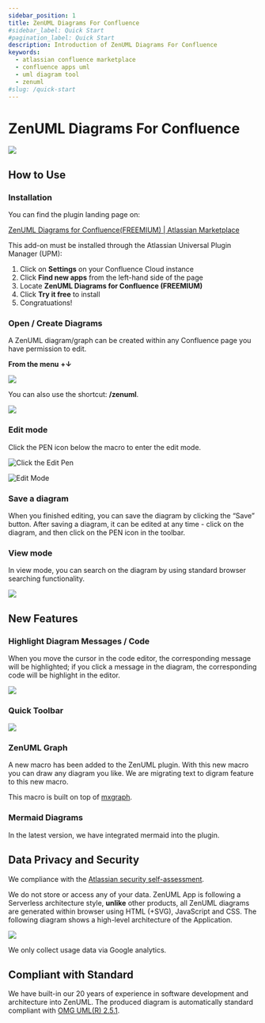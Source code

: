 ```yaml
---
sidebar_position: 1
title: ZenUML Diagrams For Confluence
#sidebar_label: Quick Start
#pagination_label: Quick Start
description: Introduction of ZenUML Diagrams For Confluence
keywords:
  - atlassian confluence marketplace
  - confluence apps uml
  - uml diagram tool
  - zenuml
#slug: /quick-start
---
```


# ZenUML Diagrams For Confluence

![](../../static/img/docs/product-zenuml-for-confluence-01.webp)

## How to Use

### Installation

You can find the plugin landing page on:

[ZenUML Diagrams for Confluence(FREEMIUM) | Atlassian Marketplace](https://marketplace.atlassian.com/apps/1218380/zenuml-diagrams-for-confluence-freemium?hosting=cloud&tab=overview)

This add-on must be installed through the Atlassian Universal Plugin Manager (UPM):

1. Click on **Settings** on your Confluence Cloud instance
2. Click **Find new apps** from the left-hand side of the page
3. Locate **ZenUML Diagrams for Confluence (FREEMIUM)**
4. Click **Try it free** to install
5. Congratuations!

### Open / Create Diagrams

A ZenUML diagram/graph can be created within any Confluence page you have permission to edit.

**From the menu** **+↓**

![](../../static/img/docs/product-zenuml-for-confluence-02.png)

You can also use the shortcut: **/zenuml**.

![](../../static/img/docs/product-zenuml-for-confluence-03.png)

### Edit mode

Click the PEN icon below the macro to enter the edit mode.

![Click the Edit Pen](../../static/img/docs/product-zenuml-for-confluence-04.png)

![Edit Mode](../../static/img/docs/product-zenuml-for-confluence-05.png)

### Save a diagram

When you finished editing, you can save the diagram by clicking the “Save” button. After saving a diagram, it can be edited at any time - click on the diagram, and then click on the PEN icon in the toolbar.

### View mode

In view mode, you can search on the diagram by using standard browser searching functionality.

![](../../static/img/docs/product-zenuml-for-confluence-06.png)

## New Features

### Highlight Diagram Messages / Code

When you move the cursor in the code editor, the corresponding message will be highlighted; if you click a message in the diagram, the corresponding code will be highlight in the editor.

![](../../static/img/docs/product-zenuml-confluence-07.png)

### Quick Toolbar

![](../../static/img/docs/product-zenuml-confluence-08.png)

### ZenUML Graph

A new macro has been added to the ZenUML plugin. With this new macro you can draw any diagram you like. We are migrating text to digram feature to this new macro.

This macro is built on top of [mxgraph](https://jgraph.github.io/mxgraph/).

### Mermaid Diagrams

In the latest version, we have integrated mermaid into the plugin.

## Data Privacy and Security

We compliance with the [Atlassian security self-assessment](https://developer.atlassian.com/platform/marketplace/security-self-assessment-program/).

We do not store or access any of your data. ZenUML App is following a Serverless architecture style, **unlike** other products, all ZenUML diagrams are generated within browser using HTML (+SVG), JavaScript and CSS. The following diagram shows a high-level architecture of the Application.

![](../../static/img/docs/product-zenuml-confluence-09.png)

We only collect usage data via Google analytics.

## Compliant with Standard

We have built-in our 20 years of experience in software development and architecture into ZenUML. The produced diagram is automatically standard compliant with [OMG UML(R) 2.5.1](https://www.omg.org/spec/UML/2.5.1/About-UML).
